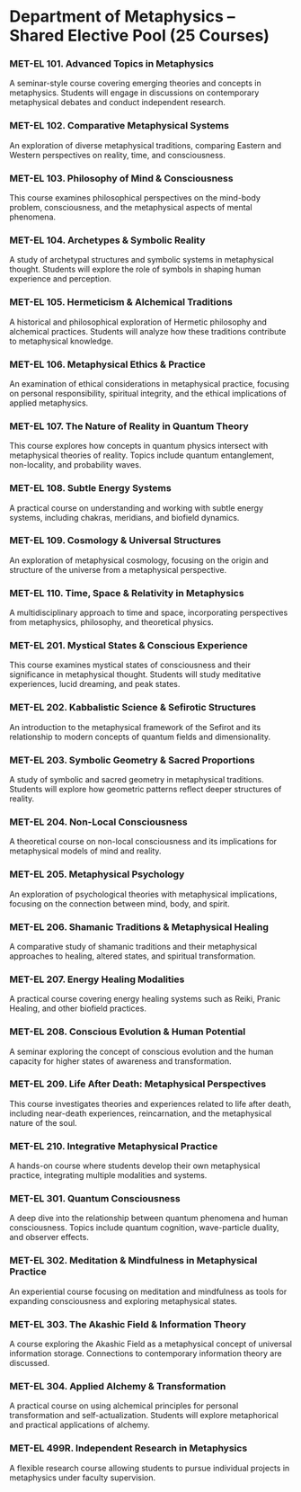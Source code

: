 # Department of Metaphysics – Shared Elective Pool (25 Courses)

### MET-EL 101. Advanced Topics in Metaphysics

A seminar-style course covering emerging theories and concepts in metaphysics. Students will engage in discussions on contemporary metaphysical debates and conduct independent research.

### MET-EL 102. Comparative Metaphysical Systems

An exploration of diverse metaphysical traditions, comparing Eastern and Western perspectives on reality, time, and consciousness.

### MET-EL 103. Philosophy of Mind & Consciousness

This course examines philosophical perspectives on the mind-body problem, consciousness, and the metaphysical aspects of mental phenomena.

### MET-EL 104. Archetypes & Symbolic Reality

A study of archetypal structures and symbolic systems in metaphysical thought. Students will explore the role of symbols in shaping human experience and perception.

### MET-EL 105. Hermeticism & Alchemical Traditions

A historical and philosophical exploration of Hermetic philosophy and alchemical practices. Students will analyze how these traditions contribute to metaphysical knowledge.

### MET-EL 106. Metaphysical Ethics & Practice

An examination of ethical considerations in metaphysical practice, focusing on personal responsibility, spiritual integrity, and the ethical implications of applied metaphysics.

### MET-EL 107. The Nature of Reality in Quantum Theory

This course explores how concepts in quantum physics intersect with metaphysical theories of reality. Topics include quantum entanglement, non-locality, and probability waves.

### MET-EL 108. Subtle Energy Systems

A practical course on understanding and working with subtle energy systems, including chakras, meridians, and biofield dynamics.

### MET-EL 109. Cosmology & Universal Structures

An exploration of metaphysical cosmology, focusing on the origin and structure of the universe from a metaphysical perspective.

### MET-EL 110. Time, Space & Relativity in Metaphysics

A multidisciplinary approach to time and space, incorporating perspectives from metaphysics, philosophy, and theoretical physics.

### MET-EL 201. Mystical States & Conscious Experience

This course examines mystical states of consciousness and their significance in metaphysical thought. Students will study meditative experiences, lucid dreaming, and peak states.

### MET-EL 202. Kabbalistic Science & Sefirotic Structures

An introduction to the metaphysical framework of the Sefirot and its relationship to modern concepts of quantum fields and dimensionality.

### MET-EL 203. Symbolic Geometry & Sacred Proportions

A study of symbolic and sacred geometry in metaphysical traditions. Students will explore how geometric patterns reflect deeper structures of reality.

### MET-EL 204. Non-Local Consciousness

A theoretical course on non-local consciousness and its implications for metaphysical models of mind and reality.

### MET-EL 205. Metaphysical Psychology

An exploration of psychological theories with metaphysical implications, focusing on the connection between mind, body, and spirit.

### MET-EL 206. Shamanic Traditions & Metaphysical Healing

A comparative study of shamanic traditions and their metaphysical approaches to healing, altered states, and spiritual transformation.

### MET-EL 207. Energy Healing Modalities

A practical course covering energy healing systems such as Reiki, Pranic Healing, and other biofield practices.

### MET-EL 208. Conscious Evolution & Human Potential

A seminar exploring the concept of conscious evolution and the human capacity for higher states of awareness and transformation.

### MET-EL 209. Life After Death: Metaphysical Perspectives

This course investigates theories and experiences related to life after death, including near-death experiences, reincarnation, and the metaphysical nature of the soul.

### MET-EL 210. Integrative Metaphysical Practice

A hands-on course where students develop their own metaphysical practice, integrating multiple modalities and systems.

### MET-EL 301. Quantum Consciousness

A deep dive into the relationship between quantum phenomena and human consciousness. Topics include quantum cognition, wave-particle duality, and observer effects.

### MET-EL 302. Meditation & Mindfulness in Metaphysical Practice

An experiential course focusing on meditation and mindfulness as tools for expanding consciousness and exploring metaphysical states.

### MET-EL 303. The Akashic Field & Information Theory

A course exploring the Akashic Field as a metaphysical concept of universal information storage. Connections to contemporary information theory are discussed.

### MET-EL 304. Applied Alchemy & Transformation

A practical course on using alchemical principles for personal transformation and self-actualization. Students will explore metaphorical and practical applications of alchemy.

### MET-EL 499R. Independent Research in Metaphysics

A flexible research course allowing students to pursue individual projects in metaphysics under faculty supervision.